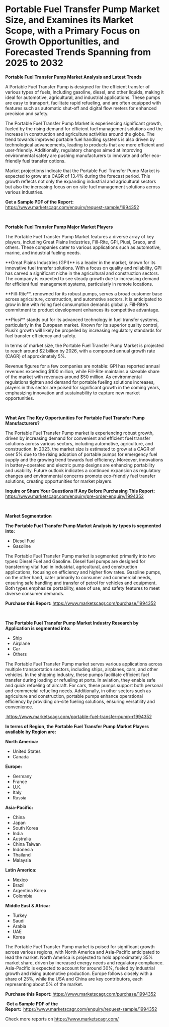 <p><h1>Portable Fuel Transfer Pump Market Size, and Examines its Market Scope, with a Primary Focus on Growth Opportunities, and Forecasted Trends Spanning from 2025 to 2032</h1></p><p><strong>Portable Fuel Transfer Pump Market Analysis and Latest Trends</strong></p>
<p><p>A Portable Fuel Transfer Pump is designed for the efficient transfer of various types of fuels, including gasoline, diesel, and other liquids, making it ideal for automotive, agricultural, and industrial applications. These pumps are easy to transport, facilitate rapid refueling, and are often equipped with features such as automatic shut-off and digital flow meters for enhanced precision and safety.</p><p>The Portable Fuel Transfer Pump Market is experiencing significant growth, fueled by the rising demand for efficient fuel management solutions and the increase in construction and agriculture activities around the globe. The trend towards improved portable fuel handling systems is also driven by technological advancements, leading to products that are more efficient and user-friendly. Additionally, regulatory changes aimed at improving environmental safety are pushing manufacturers to innovate and offer eco-friendly fuel transfer options.</p><p>Market projections indicate that the Portable Fuel Transfer Pump Market is expected to grow at a CAGR of 13.4% during the forecast period. This growth reflects not only the expanding industrial and agricultural sectors but also the increasing focus on on-site fuel management solutions across various industries.</p></p>
<p><strong>Get a Sample PDF of the Report:&nbsp;</strong> <a href="https://www.marketscagr.com/enquiry/request-sample/1994352?utm_campaign=2524&utm_medium=2&utm_source=Github&utm_content=ia&utm_term=20022025&utm_id=portable-fuel-transfer-pump">https://www.marketscagr.com/enquiry/request-sample/1994352</a></p>
<p>&nbsp;</p>
<p><strong>Portable Fuel Transfer Pump Major Market Players</strong></p>
<p><p>The Portable Fuel Transfer Pump Market features a diverse array of key players, including Great Plains Industries, Fill-Rite, GPI, Piusi, Graco, and others. These companies cater to various applications such as automotive, marine, and industrial fueling needs.</p><p>**Great Plains Industries (GPI)** is a leader in the market, known for its innovative fuel transfer solutions. With a focus on quality and reliability, GPI has carved a significant niche in the agricultural and construction sectors. The company is expected to see steady growth due to increasing demand for efficient fuel management systems, particularly in remote locations.</p><p>**Fill-Rite**, renowned for its robust pumps, serves a broad customer base across agriculture, construction, and automotive sectors. It is anticipated to grow in line with rising fuel consumption demands globally. Fill-Rite’s commitment to product development enhances its competitive advantage.</p><p>**Piusi** stands out for its advanced technology in fuel transfer systems, particularly in the European market. Known for its superior quality control, Piusi’s growth will likely be propelled by increasing regulatory standards for fuel transfer efficiency and safety.</p><p>In terms of market size, the Portable Fuel Transfer Pump Market is projected to reach around $2 billion by 2026, with a compound annual growth rate (CAGR) of approximately 5%. </p><p>Revenue figures for a few companies are notable: GPI has reported annual revenues exceeding $100 million, while Fill-Rite maintains a sizeable share of the market with revenues around $50 million. As environmental regulations tighten and demand for portable fueling solutions increases, players in this sector are poised for significant growth in the coming years, emphasizing innovation and sustainability to capture new market opportunities.</p></p>
<p>&nbsp;</p>
<p><strong>What Are The Key Opportunities For Portable Fuel Transfer Pump Manufacturers?</strong></p>
<p><p>The Portable Fuel Transfer Pump market is experiencing robust growth, driven by increasing demand for convenient and efficient fuel transfer solutions across various sectors, including automotive, agriculture, and construction. In 2023, the market size is estimated to grow at a CAGR of over 5% due to the rising adoption of portable pumps for emergency fuel supply and the growing trend towards fuel efficiency. Moreover, innovations in battery-operated and electric pump designs are enhancing portability and usability. Future outlook indicates a continued expansion as regulatory changes and environmental concerns promote eco-friendly fuel transfer solutions, creating opportunities for market players.</p></p>
<p><strong>Inquire or Share Your Questions If Any Before Purchasing This Report:</strong> <a href="https://www.marketscagr.com/enquiry/pre-order-enquiry/1994352?utm_campaign=2524&utm_medium=2&utm_source=Github&utm_content=ia&utm_term=20022025&utm_id=portable-fuel-transfer-pump">https://www.marketscagr.com/enquiry/pre-order-enquiry/1994352</a></p>
<p>&nbsp;</p>
<p><strong>Market Segmentation</strong></p>
<p><strong>The Portable Fuel Transfer Pump Market Analysis by types is segmented into:</strong></p>
<p><ul><li>Diesel Fuel</li><li>Gasoline</li></ul></p>
<p><p>The Portable Fuel Transfer Pump market is segmented primarily into two types: Diesel Fuel and Gasoline. Diesel fuel pumps are designed for transferring vital fuel in industrial, agricultural, and construction applications, focusing on efficiency and higher flow rates. Gasoline pumps, on the other hand, cater primarily to consumer and commercial needs, ensuring safe handling and transfer of petrol for vehicles and equipment. Both types emphasize portability, ease of use, and safety features to meet diverse consumer demands.</p></p>
<p><strong>Purchase this Report:&nbsp;</strong><a href="https://www.marketscagr.com/purchase/1994352?utm_campaign=2524&utm_medium=2&utm_source=Github&utm_content=ia&utm_term=20022025&utm_id=portable-fuel-transfer-pump">https://www.marketscagr.com/purchase/1994352</a></p>
<p>&nbsp;</p>
<p><strong>The Portable Fuel Transfer Pump Market Industry Research by Application is segmented into:</strong></p>
<p><ul><li>Ship</li><li>Airplane</li><li>Car</li><li>Others</li></ul></p>
<p><p>The Portable Fuel Transfer Pump market serves various applications across multiple transportation sectors, including ships, airplanes, cars, and other vehicles. In the shipping industry, these pumps facilitate efficient fuel transfer during loading or refueling at ports. In aviation, they enable safe and quick refueling of aircraft. For cars, these pumps support both personal and commercial refueling needs. Additionally, in other sectors such as agriculture and construction, portable pumps enhance operational efficiency by providing on-site fueling solutions, ensuring versatility and convenience.</p></p>
<p><a href="https://www.marketscagr.com/portable-fuel-transfer-pump-r1994352?utm_campaign=2524&utm_medium=2&utm_source=Github&utm_content=ia&utm_term=20022025&utm_id=portable-fuel-transfer-pump">&nbsp;https://www.marketscagr.com/portable-fuel-transfer-pump-r1994352</a></p>
<p><strong>In terms of Region, the Portable Fuel Transfer Pump Market Players available by Region are:</strong></p>
<p>
    <p> <strong> North America: </strong>
        <ul>
            <li>United States</li>
            <li>Canada</li>
        </ul>
        </p> 
    <p> <strong> Europe: </strong>
        <ul>
            <li>Germany</li>
            <li>France</li>
            <li>U.K.</li>
            <li>Italy</li>
            <li>Russia</li>
        </ul>
        </p> 
    <p> <strong> Asia-Pacific: </strong>
        <ul>
            <li>China</li>
            <li>Japan</li>
            <li>South Korea</li>
            <li>India</li>
            <li>Australia</li>
            <li>China Taiwan</li>
            <li>Indonesia</li>
            <li>Thailand</li>
            <li>Malaysia</li>
        </ul>
        </p> 
    <p> <strong> Latin America: </strong>
        <ul>
            <li>Mexico</li>
            <li>Brazil</li>
            <li>Argentina Korea</li>
            <li>Colombia</li>
        </ul>
        </p> 
    <p> <strong> Middle East & Africa: </strong>
        <ul>
            <li>Turkey</li>
            <li>Saudi</li>
            <li>Arabia</li>
            <li>UAE</li>
            <li>Korea</li>
        </ul>
    </p>
    </p>
<p><p>The Portable Fuel Transfer Pump market is poised for significant growth across various regions, with North America and Asia-Pacific anticipated to lead the market. North America is projected to hold approximately 35% market share, driven by increased energy needs and regulatory compliance. Asia-Pacific is expected to account for around 30%, fueled by industrial growth and rising automotive production. Europe follows closely with a share of 25%, while the USA and China are key contributors, each representing about 5% of the market.</p></p>
<p><strong>Purchase this Report: </strong><a href="https://www.marketscagr.com/purchase/1994352?utm_campaign=2524&utm_medium=2&utm_source=Github&utm_content=ia&utm_term=20022025&utm_id=portable-fuel-transfer-pump">https://www.marketscagr.com/purchase/1994352</a></p>
<p>&nbsp;<strong>Get a Sample PDF of the Report:&nbsp;&nbsp;</strong><a href="https://www.marketscagr.com/enquiry/request-sample/1994352?utm_campaign=2524&utm_medium=2&utm_source=Github&utm_content=ia&utm_term=20022025&utm_id=portable-fuel-transfer-pump">https://www.marketscagr.com/enquiry/request-sample/1994352</a></p>
<p><strong></strong></p>
<p>Check more reports on <a href="https://www.marketscagr.com/?utm_campaign=2524&utm_medium=2&utm_source=Github&utm_content=ia&utm_term=20022025&utm_id=portable-fuel-transfer-pump">https://www.marketscagr.com/</a></p>